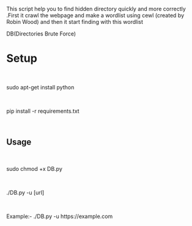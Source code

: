 <p>
  This script help you to find hidden directory quickly and more correctly .First it crawl the webpage and make a wordlist using cewl (created by Robin Wood) and then it start finding with this wordlist</p> 
DB(Directories Brute Force)
<br>
<h1>Setup</h1>
<br>
<p>sudo apt-get install python</p>
<br>
<p>pip install -r requirements.txt</p>
<br>
<h2>
Usage
</h2>
<br>
<p>sudo chmod +x DB.py
</p>
<br>
<p>./DB.py -u [url]</p>
<br>
<p>Example:- ./DB.py -u https://example.com</p>
<br>
